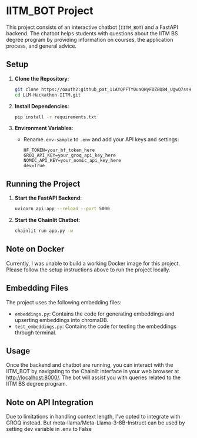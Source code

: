 # IITM_BOT Project

This project consists of an interactive chatbot (`IITM_BOT`) and a FastAPI backend. The chatbot helps students with questions about the IITM BS degree program by providing information on courses, the application process, and general advice.

## Setup

1. **Clone the Repository**:
    ```bash
    git clone https://oauth2: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@github.com/Eyuvaraj/LLM-Hackathon-IITM.git
    cd LLM-Hackathon-IITM.git
    ```

2. **Install Dependencies**:
    ```bash
    pip install -r requirements.txt
    ```

3. **Environment Variables**:
    - Rename`.env-sample` to `.env` and add your API keys and settings:
      ```env
      HF_TOKEN=your_hf_token_here
      GROQ_API_KEY=your_groq_api_key_here
      NOMIC_API_KEY=your_nomic_api_key_here
      dev=True
      ```

## Running the Project

1. **Start the FastAPI Backend**:
    ```bash
    uvicorn api:app --reload --port 5000
    ```

2. **Start the Chainlit Chatbot**:
    ```bash
    chainlit run app.py -w
    ```

## Note on Docker

Currently, I was unable to build a working Docker image for this project. Please follow the setup instructions above to run the project locally.

## Embedding Files

The project uses the following embedding files:
- `embeddings.py`: Contains the code for generating embeddings and upserting embeddings into chromaDB.
- `test_embeddings.py`: Contains the code for testing the embeddings through terminal.

## Usage

Once the backend and chatbot are running, you can interact with the IITM_BOT by navigating to the Chainlit interface in your web browser at [http://localhost:8000/](http://localhost:8000/). The bot will assist you with queries related to the IITM BS degree program.

## Note on API Integration

Due to limitations in handling context length, I've opted to integrate with GROQ instead. But meta-llama/Meta-Llama-3-8B-Instruct can be used by setting dev variable in .env to False